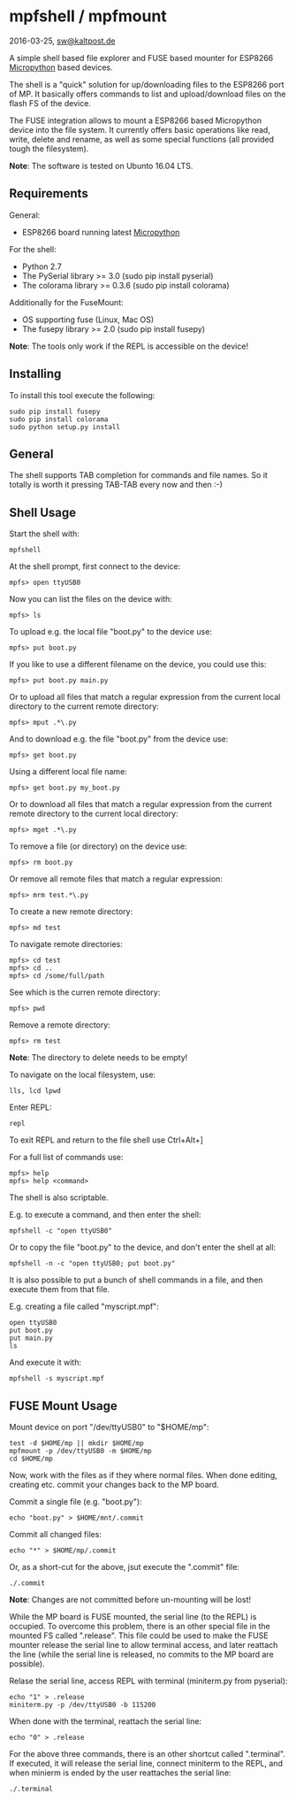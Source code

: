 # mpfshell / mpfmount
2016-03-25, sw@kaltpost.de

A simple shell based file explorer and FUSE based mounter for ESP8266 
[Micropython](https://github.com/micropython/micropython) based devices.

The shell is a "quick" solution for up/downloading files to the ESP8266 port
of MP. It basically offers commands to list and upload/download files on the
flash FS of the device.

The FUSE integration allows to mount a ESP8266 based Micropython device into
the file system. It currently offers basic operations like read, write, delete
and rename, as well as some special functions (all provided tough the filesystem).

__Note__: The software is tested on Ubunto 16.04 LTS.

## Requirements

General:

* ESP8266 board running latest [Micropython](https://github.com/micropython/micropython)

For the shell:

* Python 2.7
* The PySerial library >= 3.0 (sudo pip install pyserial)
* The colorama library >= 0.3.6 (sudo pip install colorama)

Additionally for the FuseMount:

* OS supporting fuse (Linux, Mac OS)
* The fusepy library >= 2.0 (sudo pip install fusepy)
  
__Note__: The tools only work if the REPL is accessible on the device!

## Installing

To install this tool execute the following:

    sudo pip install fusepy
    sudo pip install colorama
    sudo python setup.py install
    
## General

The shell supports TAB completion for commands and file names.
So it totally is worth it pressing TAB-TAB every now and then :-)
    
## Shell Usage

Start the shell with:

    mpfshell

At the shell prompt, first connect to the device:

    mpfs> open ttyUSB0

Now you can list the files on the device with:

    mpfs> ls

To upload e.g. the local file "boot.py" to the device use:

    mpfs> put boot.py

If you like to use a different filename on the device, you could use this:

    mpfs> put boot.py main.py

Or to upload all files that match a regular expression from the 
current local directory to the current remote directory:

    mpfs> mput .*\.py

And to download e.g. the file "boot.py" from the device use:

    mpfs> get boot.py
    
Using a different local file name:

    mpfs> get boot.py my_boot.py

Or to download all files that match a regular expression from the 
current remote directory to the current local directory:

    mpfs> mget .*\.py

To remove a file (or directory) on the device use:

    mpfs> rm boot.py

Or remove all remote files that match a regular expression:

    mpfs> mrm test.*\.py

To create a new remote directory:

    mpfs> md test

To navigate remote directories:

    mpfs> cd test
    mpfs> cd ..
    mpfs> cd /some/full/path
    
See which is the curren remote directory:

    mpfs> pwd

Remove a remote directory:

    mpfs> rm test
    
__Note__: The directory to delete needs to be empty!

To navigate on the local filesystem, use:

    lls, lcd lpwd

Enter REPL:

    repl
    
To exit REPL and return to the file shell use Ctrl+Alt+] 

For a full list of commands use:

    mpfs> help
    mpfs> help <command>

The shell is also scriptable.

E.g. to execute a command, and then enter the shell:

    mpfshell -c "open ttyUSB0"
    
Or to copy the file "boot.py" to the device, and don't enter the shell at all:

    mpfshell -n -c "open ttyUSB0; put boot.py"

It is also possible to put a bunch of shell commands in a file, and then execute
them from that file.
 
E.g. creating a file called "myscript.mpf":

    open ttyUSB0 
    put boot.py
    put main.py
    ls
    
And execute it with:

    mpfshell -s myscript.mpf    

## FUSE Mount Usage

Mount device on port "/dev/ttyUSB0" to "$HOME/mp":

    test -d $HOME/mp || mkdir $HOME/mp
    mpfmount -p /dev/ttyUSB0 -m $HOME/mp
    cd $HOME/mp
      
Now, work with the files as if they where normal files. When done
editing, creating etc. commit your changes back to the MP board.
    
Commit a single file (e.g. "boot.py"):

    echo "boot.py" > $HOME/mnt/.commit

Commit all changed files:

    echo "*" > $HOME/mp/.commit

Or, as a short-cut for the above, jsut execute the ".commit" file:

    ./.commit

__Note__: Changes are not committed before un-mounting will be lost!

While the MP board is FUSE mounted, the serial line (to the REPL) is
occupied. To overcome this problem, there is an other special file
in the mounted FS called ".release". This file could be used to 
make the FUSE mounter release the serial line to allow terminal access,
and later reattach the line (while the serial line is released,
no commits to the MP board are possible).
 
Relase the serial line, access REPL with terminal (miniterm.py from pyserial):

    echo "1" > .release
    miniterm.py -p /dev/ttyUSB0 -b 115200

When done with the terminal, reattach the serial line:

    echo "0" > .release

For the above three commands, there is an other shortcut called ".terminal".
If executed, it will release the serial line, connect miniterm to the REPL, and
when minierm is ended by the user reattaches the serial line:

    ./.terminal
